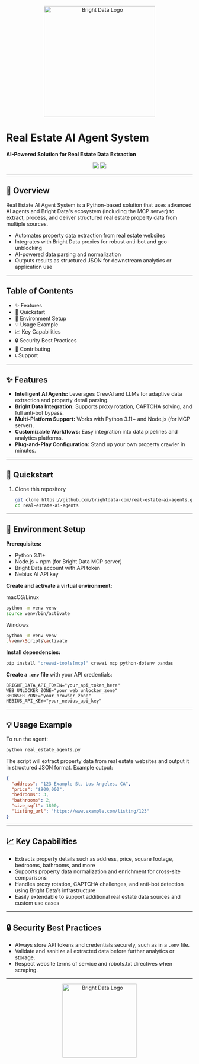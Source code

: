 <p align="center">
  <a href="https://brightdata.com/">
    <img src="https://mintlify.s3.us-west-1.amazonaws.com/brightdata/logo/light.svg" width="300" alt="Bright Data Logo">
  </a>
</p>

# Real Estate AI Agent System

**AI-Powered Solution for Real Estate Data Extraction**

<div align="center">
  <img src="https://img.shields.io/badge/python-3.11+-brightgreen"/>
  <img src="https://img.shields.io/badge/License-MIT-blue"/>
</div>

---

## 🌟 Overview

Real Estate AI Agent System is a Python-based solution that uses advanced AI agents and Bright Data's ecosystem (including the MCP server) to extract, process, and deliver structured real estate property data from multiple sources.

- Automates property data extraction from real estate websites
- Integrates with Bright Data proxies for robust anti-bot and geo-unblocking
- AI-powered data parsing and normalization
- Outputs results as structured JSON for downstream analytics or application use

---

## Table of Contents

- ✨ Features
- 🚀 Quickstart
- 🔧 Environment Setup
- 💡 Usage Example
- 📈 Key Capabilities
- 🔒 Security Best Practices
- 🤝 Contributing
- 📞 Support

---

## ✨ Features

- **Intelligent AI Agents:** Leverages CrewAI and LLMs for adaptive data extraction and property detail parsing.
- **Bright Data Integration:** Supports proxy rotation, CAPTCHA solving, and full anti-bot bypass.
- **Multi-Platform Support:** Works with Python 3.11+ and Node.js (for MCP server).
- **Customizable Workflows:** Easy integration into data pipelines and analytics platforms.
- **Plug-and-Play Configuration:** Stand up your own property crawler in minutes.

---

## 🚀 Quickstart

1. Clone this repository

   ~~~sh
   git clone https://github.com/brightdata-com/real-estate-ai-agents.git
   cd real-estate-ai-agents
   ~~~

---

## 🔧 Environment Setup

**Prerequisites:**

- Python 3.11+
- Node.js + npm (for Bright Data MCP server)
- Bright Data account with API token
- Nebius AI API key

**Create and activate a virtual environment:**

macOS/Linux

~~~sh
python -m venv venv
source venv/bin/activate
~~~

Windows

~~~sh
python -m venv venv
.\venv\Scripts\activate
~~~

**Install dependencies:**

~~~sh
pip install "crewai-tools[mcp]" crewai mcp python-dotenv pandas
~~~

**Create a `.env` file** with your API credentials:

~~~env
BRIGHT_DATA_API_TOKEN="your_api_token_here"
WEB_UNLOCKER_ZONE="your_web_unlocker_zone"
BROWSER_ZONE="your_browser_zone"
NEBIUS_API_KEY="your_nebius_api_key"
~~~

---

## 💡 Usage Example

To run the agent:

~~~sh
python real_estate_agents.py
~~~

The script will extract property data from real estate websites and output it in structured JSON format. Example output:

~~~json
{
  "address": "123 Example St, Los Angeles, CA",
  "price": "$900,000",
  "bedrooms": 3,
  "bathrooms": 2,
  "size_sqft": 1800,
  "listing_url": "https://www.example.com/listing/123"
}
~~~

---

## 📈 Key Capabilities

- Extracts property details such as address, price, square footage, bedrooms, bathrooms, and more
- Supports property data normalization and enrichment for cross-site comparisons
- Handles proxy rotation, CAPTCHA challenges, and anti-bot detection using Bright Data’s infrastructure
- Easily extendable to support additional real estate data sources and custom use cases

---

## 🔒 Security Best Practices

- Always store API tokens and credentials securely, such as in a `.env` file.
- Validate and sanitize all extracted data before further analytics or storage.
- Respect website terms of service and robots.txt directives when scraping.

---

<p align="center">
  <a href="https://brightdata.com/">
    <img src="https://mintlify.s3.us-west-1.amazonaws.com/brightdata/logo/light.svg" width="200" alt="Bright Data Logo">
  </a>
</p>
